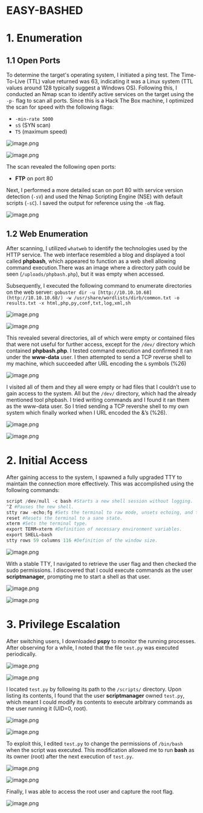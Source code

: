 # EASY-BASHED

# 1. Enumeration

## 1.1 Open Ports

To determine the target's operating system, I initiated a ping test. The Time-To-Live (TTL) value returned was 63, indicating it was a Linux system (TTL values around 128 typically suggest a Windows OS). Following this, I conducted an Nmap scan to identify active services on the target using the `-p-` flag to scan all ports. Since this is a Hack The Box machine, I optimized the scan for speed with the following flags:

- `-min-rate 5000`
- `sS` (SYN scan)
- `T5` (maximum speed)

![image.png](EASY-BASHED%201101b2cd3511803b92b1f4c1798fd0e1/image.png)

![image.png](EASY-BASHED%201101b2cd3511803b92b1f4c1798fd0e1/image%201.png)

The scan revealed the following open ports:

- **FTP** on port 80

Next, I performed a more detailed scan on port 80 with service version detection (`-sV`) and used the Nmap Scripting Engine (NSE) with default scripts (`-sC`). I saved the output for reference using the `-oN` flag.

![image.png](EASY-BASHED%201101b2cd3511803b92b1f4c1798fd0e1/image%202.png)

## 1.2 Web Enumeration

After scanning, I utilized `whatweb` to identify the technologies used by the HTTP service. The web interface resembled a blog and displayed a tool called **phpbash**, which appeared to function as a web shell allowing command execution.There was an image where a directory path could be seen (`/uploads/phpbash.php`), but it was empty when accessed.

Subsequently, I executed the following command to enumerate directories on the web server: `gobuster dir -u [http://10.10.10.68](http://10.10.10.68/) -w /usr/share/wordlists/dirb/common.txt -o results.txt -x html,php,py,conf,txt,log,xml,sh`

![image.png](EASY-BASHED%201101b2cd3511803b92b1f4c1798fd0e1/image%203.png)

![image.png](EASY-BASHED%201101b2cd3511803b92b1f4c1798fd0e1/image%204.png)

This revealed several directories, all of which were empty or contained files that were not useful for further access, except for the `/dev/` directory which contained **phpbash.php**. I tested command execution and confirmed it ran under the **www-data** user. I then attempted to send a TCP reverse shell to my machine, which succeeded after URL encoding the `&` symbols (%26)

![image.png](EASY-BASHED%201101b2cd3511803b92b1f4c1798fd0e1/image%205.png)

I visited all of them and they all were empty or had files that I couldn’t use to gain access to the system. All but the `/dev/` directory, which had the already mentioned tool phpbash. I tried writing commands and I found it ran them as the www-data user. So I tried sending a TCP revershe shell to my own system which finally worked when I URL encoded the &’s (%26).

![image.png](EASY-BASHED%201101b2cd3511803b92b1f4c1798fd0e1/image%206.png)

![image.png](EASY-BASHED%201101b2cd3511803b92b1f4c1798fd0e1/image%207.png)

# 2. Initial Access

After gaining access to the system, I spawned a fully upgraded TTY to maintain the connection more effectively. This was accomplished using the following commands:

```python
script /dev/null -c bash #Starts a new shell session without logging.
^Z #Pauses the new shell.
stty raw -echo;fg #Sets the terminal to raw mode, unsets echoing, and then brings the shell back.
reset #Resets the terminal to a sane state.
xterm #Sets the terminal type.
export TERM=xterm #Definition of necessary environment variables.
export SHELL=bash
stty rows 59 columns 116 #Definition of the window size.
```

![image.png](EASY-BASHED%201101b2cd3511803b92b1f4c1798fd0e1/image%208.png)

With a stable TTY, I navigated to retrieve the user flag and then checked the sudo permissions. I discovered that I could execute commands as the user **scriptmanager**, prompting me to start a shell as that user.

![image.png](EASY-BASHED%201101b2cd3511803b92b1f4c1798fd0e1/image%209.png)

![image.png](EASY-BASHED%201101b2cd3511803b92b1f4c1798fd0e1/image%2010.png)

# 3. Privilege Escalation

After switching users, I downloaded **pspy** to monitor the running processes. After observing for a while, I noted that the file `test.py` was executed periodically.

![image.png](EASY-BASHED%201101b2cd3511803b92b1f4c1798fd0e1/image%2011.png)

![image.png](EASY-BASHED%201101b2cd3511803b92b1f4c1798fd0e1/image%2012.png)

I located `test.py` by following its path to the `/scripts/` directory. Upon listing its contents, I found that the user **scriptmanager** owned `test.py`, which meant I could modify its contents to execute arbitrary commands as the user running it (UID=0, root).

![image.png](EASY-BASHED%201101b2cd3511803b92b1f4c1798fd0e1/image%2013.png)

![image.png](EASY-BASHED%201101b2cd3511803b92b1f4c1798fd0e1/image%2014.png)

To exploit this, I edited `test.py` to change the permissions of `/bin/bash` when the script was executed. This modification allowed me to run **bash** as its owner (root) after the next execution of `test.py`.

![image.png](EASY-BASHED%201101b2cd3511803b92b1f4c1798fd0e1/image%2015.png)

![image.png](EASY-BASHED%201101b2cd3511803b92b1f4c1798fd0e1/image%2016.png)

Finally, I was able to access the root user and capture the root flag.

![image.png](EASY-BASHED%201101b2cd3511803b92b1f4c1798fd0e1/image%2017.png)
